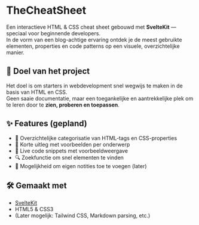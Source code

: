 # TheCheatSheet
Een interactieve HTML & CSS cheat sheet gebouwd met **SvelteKit** — speciaal voor beginnende developers.  
In de vorm van een blog-achtige ervaring ontdek je de meest gebruikte elementen, properties en code patterns op een visuele, overzichtelijke manier.

## 🚀 Doel van het project

Het doel is om starters in webdevelopment snel wegwijs te maken in de basis van HTML en CSS.  
Geen saaie documentatie, maar een toegankelijke en aantrekkelijke plek om te leren door te **zien, proberen en toepassen**.

## ✨ Features (gepland)

- 📘 Overzichtelijke categorisatie van HTML-tags en CSS-properties  
- 🧠 Korte uitleg met voorbeelden per onderwerp  
- 🎨 Live code snippets met voorbeeldweergave  
- 🔍 Zoekfunctie om snel elementen te vinden  
- 💬 Mogelijkheid om eigen notities toe te voegen (later)

## 🛠️ Gemaakt met

- [SvelteKit](https://kit.svelte.dev/)
- HTML5 & CSS3
- (Later mogelijk: Tailwind CSS, Markdown parsing, etc.)


